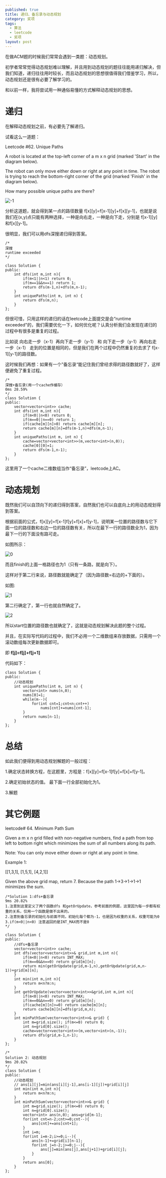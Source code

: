 ```yaml
---
published: true
title: 递归、备忘录与动态规划
category: 奖项
tags: 
  - 算法
  - leetcode
  - 奖项
layout: post
---
```




在做ACM题的时候我们常常会遇到一类题：动态规划。

初学者常常觉得动态规划难以理解，并且用到动态规划的题往往能用递归解决，但我们知道，递归往往用时较长，而且动态规划的思想很值得我们借鉴学习，所以，动态规划还是很有必要了解学习的。

和以前一样，我将尝试用一种通俗易懂的方式解释动态规划的思想。

# 递归

在解释动态规划之前，有必要先了解递归。

试看这么一道题：

Leetcode #62. Unique Paths

A robot is located at the top-left corner of a m x n grid (marked 'Start' in the diagram below).

The robot can only move either down or right at any point in time. The robot is trying to reach the bottom-right corner of the grid (marked 'Finish' in the diagram below).

How many possible unique paths are there?

![-1](https://raw.githubusercontent.com/Logos23333/Logos23333.github.io/master/_posts/image/%E5%8A%A8%E6%80%81%E8%A7%84%E5%88%92/-1.png)

分析这道题，就会得到某一点的路径数量 f[x][y]=f[x-1][y]+f[x][y-1]，也就是说我们在(x,y)点只能有两种选择，一种是向右走，一种是向下走，分别是 f[x-1][y] 和f[x][y-1]。

很明显，我们可以用dfs深搜递归得到答案。

	/*
	深搜
	runtime exceeded
	*/
	
	class Solution {
	public:
		int dfs(int m,int n){
			if(m<1||n<1) return 0;
			if(m==1&&n==1) return 1;
			return dfs(m-1,n)+dfs(m,n-1);
		}
		int uniquePaths(int m, int n) {
			return dfs(m,n);
		}
	};

但很可惜，只用这样的递归的话在leetcode上面提交是会“runtime exceeded"的，我们需要优化一下，如何优化呢？认真分析我们会发现在递归的过程中有很多是重复的过程。

比如说 向右走一步（x-1）再向下走一步（y-1） 和 向下走一步（y-1）再向右走一步（x-1） 走到的位置是相同的，但是我们在两个过程中仍然重复的去求了 f[x-1][y-1]的路径数。

这时候我们再想：如果有一个”备忘录“能记住我们曾经求得的路径数就好了，这样便避免了重复过程。

	/*
	深搜+备忘录(用一个cache作缓存）
	0ms 28.59%
	*/
	class Solution {
	public:
		vector<vector<int>> cache;
		int dfs(int m,int n){
			if(m<0||n<0) return 0;
			if(m==0||n==0) return 1;
			if(cache[m][n]>0) return cache[m][n];
			return cache[m][n]=dfs(m-1,n)+dfs(m,n-1);
		}
		int uniquePaths(int m, int n) {
			cache=vector<vector<int>>(m,vector<int>(n,0));
			cache[0][0]=1;   
			return dfs(m-1,n-1);
		}
	};

这里用了一个cache二维数组当作“备忘录”，leetcode上AC。

# 动态规划

既然我们可以自顶向下的递归得到答案，自然我们也可以自底向上的用动态规划得到答案。

根据前面的公式，f[x][y]=f[x-1]f[y]+f[x]+f[y-1]，说明某一位置的路径数与它下面一位的路径数和右边一位的路径数有关，所以在最下一行的路径数全为1，因为最下一行的下面没有路可走。

如图所示：

![0](https://raw.githubusercontent.com/Logos23333/Logos23333.github.io/master/_posts/image/%E5%8A%A8%E6%80%81%E8%A7%84%E5%88%92/0.png)

而且finish的上面一格路径也为1（只有一条路，就是向下）。

这样对于第二行来说，路径数就能确定了（因为路径数=右边的+下面的）。

如图:

![1](https://raw.githubusercontent.com/Logos23333/Logos23333.github.io/master/_posts/image/%E5%8A%A8%E6%80%81%E8%A7%84%E5%88%92/1.png)

第二行确定了，第一行也就自然确定了。

![2](https://raw.githubusercontent.com/Logos23333/Logos23333.github.io/master/_posts/image/%E5%8A%A8%E6%80%81%E8%A7%84%E5%88%92/2.png)

所以start位置的路径数也就确定了，这就是动态规划解决此题的整个过程。

并且，在实际写代码的过程中，我们不必用一个二维数组来存放数据，只需用一个滚动数组每次更新数据即可。

即 **f[j]=f[j]+f[j+1]**

代码如下：

	class Solution {
	public:
		//动态规划
		int uniquePaths(int m, int n) {
			vector<int> nums(n,0);
			nums[0]=1;
			while(m--){
				for(int cnt=1;cnt<n;cnt++)
					nums[cnt]+=nums[cnt-1];
			}
			return nums[n-1];
		}
	};

# 总结

如此我们便得到用动态规划解题的一般过程：

1.确定状态转换方程，在这题里，方程是：f[x][y]=f[x-1]f[y]+f[x]+f[y-1]。

2.确定初始状态的值。 最下面一行全部初始化为1。

3.解题

# 其它例题 

leetcode# 64. Minimum Path Sum 

Given a m x n grid filled with non-negative numbers, find a path from top left to bottom right which minimizes the sum of all numbers along its path.

Note: You can only move either down or right at any point in time.

Example 1:

[[1,3,1],
[1,5,1],
[4,2,1]]

Given the above grid map, return 7. Because the path 1→3→1→1→1 minimizes the sum.

	/*Solution 1:dfs+备忘录
	9ms 20.82%
	1.注意到这里定义了两个函数dfs 和getOrUpdate，参考前面的例题，这里因为每一步都有权重的关系，仅用一个函数是做不出来的。
	2.注意到备忘录的初始化与前面不同，初始化每个都为-1，也是因为权重的关系，权重可能为0
	3.if(m<0||n<0) 注意返回的是INT_MAX而不是0
	*/
	
	class Solution {
	public:
		//dfs+备忘录
		vector<vector<int>> cache;
		int dfs(vector<vector<int>>& grid,int m,int n){
			if(m<0||n<0) return INT_MAX;
			if(m==0&&n==0) return grid[m][n];
			return min(getOrUpdate(grid,m-1,n),getOrUpdate(grid,m,n-1))+grid[m][n];
		}
		int min(int m,int n){
			return m<n?m:n;
		}
		int getOrUpdate(vector<vector<int>>&grid,int m,int n){
			if(m<0||n<0) return INT_MAX;
			if(m==0&&n==0) return grid[m][n];
			if(cache[m][n]>=0) return cache[m][n];
			return cache[m][n]=dfs(grid,m,n);
		}
		int minPathSum(vector<vector<int>>& grid) {
			int m=grid.size(); if(m<=0) return 0;
			int n=grid[0].size();
			cache=vector<vector<int>>(m,vector<int>(n,-1));
			return dfs(grid,m-1,n-1);
		}
	};
	
	/*
	Solution 2: 动态规划
	9ms 20.82%
	*/
	class Solution {
	public:
		//动态规划
		// ans[i][j]=min(ans[i][j-1],ans[i-1][j])+grid[i][j]
		int min(int m,int n){
			return m<n?m:n;
		}
		int minPathSum(vector<vector<int>>& grid) {
			int m=grid.size(); if(m<=0) return 0;
			int n=grid[0].size();
			vector<int> ans(n,0); ans=grid[m-1];
			for(int cnt=n-2;cnt>=0;cnt--){
				ans[cnt]+=ans[cnt+1];
			}
			int i=m;
			for(int i=m-2;i>=0;i--){
				ans[n-1]+=grid[i][n-1];
				for(int j=n-2;j>=0;j--){
					ans[j]=min(ans[j],ans[j+1])+grid[i][j];
				}
			}
			return ans[0];
		}
	};
